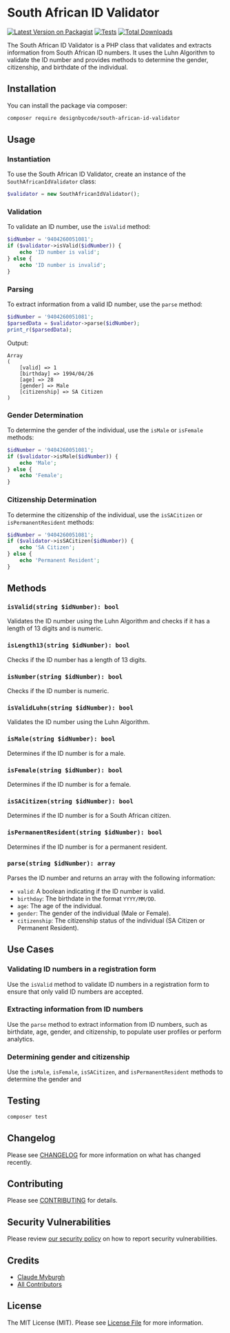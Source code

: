 # South African ID Validator

[![Latest Version on Packagist](https://img.shields.io/packagist/v/designbycode/south-african-id-validator.svg?style=flat-square)](https://packagist.org/packages/designbycode/south-african-id-validator)
[![Tests](https://img.shields.io/github/actions/workflow/status/designbycode/south-african-id-validator/run-tests.yml?branch=main&label=tests&style=flat-square)](https://github.com/designbycode/south-african-id-validator/actions/workflows/run-tests.yml)
[![Total Downloads](https://img.shields.io/packagist/dt/designbycode/south-african-id-validator.svg?style=flat-square)](https://packagist.org/packages/designbycode/south-african-id-validator)

The South African ID Validator is a PHP class that validates and extracts information from South African ID numbers. It uses the Luhn Algorithm to validate the ID number and provides methods to determine the gender, citizenship, and birthdate of the individual.

## Installation

You can install the package via composer:

```bash
composer require designbycode/south-african-id-validator
```

## Usage


### Instantiation

To use the South African ID Validator, create an instance of the `SouthAfricanIdValidator` class:
```php
$validator = new SouthAfricanIdValidator();
```
### Validation

To validate an ID number, use the `isValid` method:
```php
$idNumber = '9404260051081';
if ($validator->isValid($idNumber)) {
    echo 'ID number is valid';
} else {
    echo 'ID number is invalid';
}
```
### Parsing

To extract information from a valid ID number, use the `parse` method:
```php
$idNumber = '9404260051081';
$parsedData = $validator->parse($idNumber);
print_r($parsedData);
```
Output:
```
Array
(
    [valid] => 1
    [birthday] => 1994/04/26
    [age] => 28
    [gender] => Male
    [citizenship] => SA Citizen
)
```
### Gender Determination

To determine the gender of the individual, use the `isMale` or `isFemale` methods:
```php
$idNumber = '9404260051081';
if ($validator->isMale($idNumber)) {
    echo 'Male';
} else {
    echo 'Female';
}
```
### Citizenship Determination

To determine the citizenship of the individual, use the `isSACitizen` or `isPermanentResident` methods:
```php
$idNumber = '9404260051081';
if ($validator->isSACitizen($idNumber)) {
    echo 'SA Citizen';
} else {
    echo 'Permanent Resident';
}
```
**Methods**
---------

### `isValid(string $idNumber): bool`

Validates the ID number using the Luhn Algorithm and checks if it has a length of 13 digits and is numeric.

### `isLength13(string $idNumber): bool`

Checks if the ID number has a length of 13 digits.

### `isNumber(string $idNumber): bool`

Checks if the ID number is numeric.

### `isValidLuhn(string $idNumber): bool`

Validates the ID number using the Luhn Algorithm.

### `isMale(string $idNumber): bool`

Determines if the ID number is for a male.

### `isFemale(string $idNumber): bool`

Determines if the ID number is for a female.

### `isSACitizen(string $idNumber): bool`

Determines if the ID number is for a South African citizen.

### `isPermanentResident(string $idNumber): bool`

Determines if the ID number is for a permanent resident.

### `parse(string $idNumber): array`

Parses the ID number and returns an array with the following information:

* `valid`: A boolean indicating if the ID number is valid.
* `birthday`: The birthdate in the format `YYYY/MM/DD`.
* `age`: The age of the individual.
* `gender`: The gender of the individual (Male or Female).
* `citizenship`: The citizenship status of the individual (SA Citizen or Permanent Resident).

**Use Cases**
------------

### Validating ID numbers in a registration form

Use the `isValid` method to validate ID numbers in a registration form to ensure that only valid ID numbers are accepted.

### Extracting information from ID numbers

Use the `parse` method to extract information from ID numbers, such as birthdate, age, gender, and citizenship, to populate user profiles or perform analytics.

### Determining gender and citizenship

Use the `isMale`, `isFemale`, `isSACitizen`, and `isPermanentResident` methods to determine the gender and

## Testing

```bash
composer test
```

## Changelog

Please see [CHANGELOG](CHANGELOG.md) for more information on what has changed recently.

## Contributing

Please see [CONTRIBUTING](https://github.com/spatie/.github/blob/main/CONTRIBUTING.md) for details.

## Security Vulnerabilities

Please review [our security policy](../../security/policy) on how to report security vulnerabilities.

## Credits

- [Claude Myburgh](https://github.com/claudemyburgh)
- [All Contributors](../../contributors)

## License

The MIT License (MIT). Please see [License File](LICENSE.md) for more information.
